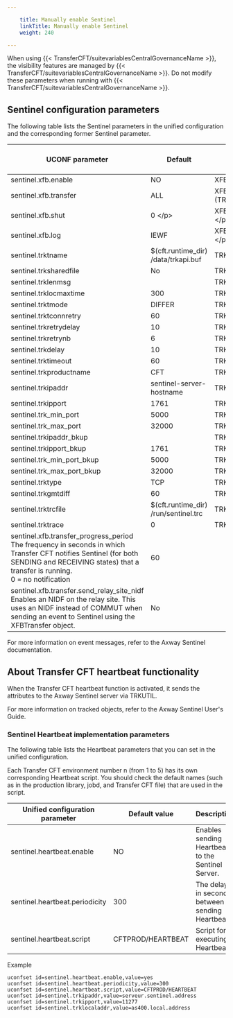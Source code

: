 ```yaml
---

    title: Manually enable Sentinel 
    linkTitle: Manually enable Sentinel
    weight: 240

---
```

When using {{< TransferCFT/suitevariablesCentralGovernanceName  >}}, the visibility features are managed by {{< TransferCFT/suitevariablesCentralGovernanceName  >}}. Do not modify these parameters when running with {{< TransferCFT/suitevariablesCentralGovernanceName  >}}.

## Sentinel configuration parameters

The following table lists the Sentinel parameters in the unified configuration and the corresponding former Sentinel parameter.


| UCONF parameter  | Default  | Former Sentinel parameter<br/> TRKCNF |
| --- | --- | --- |
| sentinel.xfb.enable  | NO  | XFB.Sentinel (TRKCNF)  |
| sentinel.xfb.transfer | ALL | XFB.Transfer (TRKCNF) &lt;/p&gt; |
| sentinel.xfb.shut | 0 &lt;/p&gt; | XFB.Shut (TRKCNF) &lt;/p&gt; |
| sentinel.xfb.log | IEWF | XFB.Log (TRKCNF) &lt;/p&gt; |
| sentinel.trktname | $(cft.runtime_dir)<br /> /data/trkapi.buf  | TRKTNAME (TRKCNF)  |
| sentinel.trksharedfile  | No  | TRKSHAREDFILE  |
| sentinel.trklenmsg  |   | TRKLENMSG  |
| sentinel.trklocmaxtime  | 300  | TRKLOCMAXTIME  |
| sentinel.trktmode  | DIFFER | TRKTMODE  |
| sentinel.trktconnretry  | 60 | TRKTCONNRETRY  |
| sentinel.trkretrydelay  | 10 | TRKRETRYDELAY  |
| sentinel.trkretrynb  | 6 | TRKRETRYNB  |
| sentinel.trkdelay  | 10 | TRKDELAY  |
| sentinel.trktimeout  | 60 | TRKTIMEOUT  |
| sentinel.trkproductname  | CFT  | TRKPRODUCTNAME  |
| sentinel.trkipaddr  | sentinel-server-hostname  | TRKIPADDR  |
| sentinel.trkipport  | 1761  | TRKIPPORT  |
| sentinel.trk_min_port  | 5000  | TRK_MIN_PORT  |
| sentinel.trk_max_port  | 32000 | TRK_MAX_PORT  |
| sentinel.trkipaddr_bkup |   | TRKIPADDR_BKUP  |
| sentinel.trkipport_bkup  | 1761  | TRKIPPORT_BKUP  |
| sentinel.trk_min_port_bkup  | 5000  | TRK_MIN_PORT_BKUP  |
| sentinel.trk_max_port_bkup  | 32000  | TRK_MAX_PORT_BKUP  |
| sentinel.trktype  | TCP  | TRKTYPE  |
| sentinel.trkgmtdiff  | 60  | TRKGMTDIFF  |
| sentinel.trktrcfile  | $(cft.runtime_dir)<br /> /run/sentinel.trc  | TRKTRCFILE  |
| sentinel.trktrace  | 0  | TRKTRACE  |
| sentinel.xfb.transfer_progress_period<br/> The frequency in seconds in which Transfer CFT notifies Sentinel (for both SENDING and RECEIVING states) that a transfer is running.<br/> 0 = no notification | 60  |   |
| sentinel.xfb.transfer.send_relay_site_nidf<br/> Enables an NIDF on the relay site. This uses an NIDF instead of COMMUT when sending an event to Sentinel using the XFBTransfer object. | No  |   |


For more information on event messages, refer to the <span class="italic_in_para">Axway Sentinel</span> documentation.

## About Transfer CFT heartbeat functionality

When the Transfer CFT heartbeat function is activated, it sends the attributes to the Axway Sentinel server via TRKUTIL.

For more information on tracked objects, refer to the Axway Sentinel User's Guide.

### Sentinel Heartbeat implementation parameters

The following table lists the Heartbeat parameters that you can set in the unified configuration.

Each Transfer CFT environment number n (from 1 to 5) has its own corresponding Heartbeat script. You should check the default names (such as in the production library, jobd, and Transfer CFT file) that are used in the script.


| Unified configuration parameter  | Default value  | Description  |
| --- | --- | --- |
| sentinel.heartbeat.enable  | NO  | Enables sending Heartbeats to the Sentinel Server. |
| sentinel.heartbeat.periodicity  | 300  | The delay in seconds between sending Heartbeats.  |
| sentinel.heartbeat.script  | CFTPROD/HEARTBEAT | Script for executing Heartbeats.  |


<span class="autonumber"></span>Example

```
uconfset id=sentinel.heartbeat.enable,value=yes
uconfset id=sentinel.heartbeat.periodicity,value=300
uconfset id=sentinel.heartbeat.script,value=CFTPROD/HEARTBEAT
uconfset id=sentinel.trkipaddr,value=serveur.sentinel.address
uconfset id=sentinel.trkipport,value=11277
uconfset id=sentinel.trklocaladdr,value=as400.local.address
```
